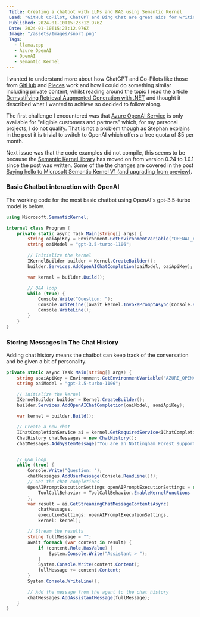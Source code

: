 ```yaml
---
 Title: Creating a chatbot with LLMs and RAG using Semantic Kernel
 Lead: "GitHub CoPilot, ChatGPT and Bing Chat are great aids for writing code but don't have the context of private code repositories or knowledge bases, I used RAG to add that context." 
 Published: 2024-01-10T15:23:12.976Z 
 Date: 2024-01-10T15:23:12.976Z 
 Image: "/assets/Images/snort.png" 
 Tags: 
   - llama.cpp 
   - Azure OpenAI
   - OpenAI
   - Semantic Kernel
---
```


I wanted to understand more about how ChatGPT and Co-Pilots like those from [GitHub](https://github.com/features/copilot) and [Pieces](https://pieces.app/) work and how I could do something similar including private content, whilst reading around the topic I read the article [Demystifying Retrieval Augmented Generation with .NET](https://devblogs.microsoft.com/dotnet/demystifying-retrieval-augmented-generation-with-dotnet/) and thought it described what I wanted to achieve so decided to follow along.

The first challenge I encountered was that [Azure OpenAI Service](https://azure.microsoft.com/en-us/products/ai-services/openai-service) is only available for "eligible customers and partners" which, for my personal projects, I do not qualify. That is not a problem though as Stephan explains in the post it is trivial to switch to OpenAI which offers a free quota of $5 per month.

Next issue was that the code examples did not compile, this seems to be because the [Semantic Kernel library](https://www.nuget.org/packages/Microsoft.SemanticKernel/#versions-body-tab) has moved on from version 0.24 to 1.0.1 since the post was written. Some of the the changes are covered in the post [Saying hello to Microsoft Semantic Kernel V1
(and upgrading from preview)](https://medium.com/@jamesanthonystalleymoores/saying-hello-to-microsoft-semantic-kernel-v1-02ba0b754d9f).

### Basic Chatbot interaction with OpenAI

The working code for the most basic chatbot using OpenAI's gpt-3.5-turbo model is below.

``` csharp
using Microsoft.SemanticKernel;

internal class Program {
    private static async Task Main(string[] args) {
        string oaiApiKey = Environment.GetEnvironmentVariable("OPENAI_API_KEY")!;
        string oaiModel = "gpt-3.5-turbo-1106";

        // Initialize the kernel
        IKernelBuilder builder = Kernel.CreateBuilder();
        builder.Services.AddOpenAIChatCompletion(oaiModel, oaiApiKey);

        var kernel = builder.Build();

        // Q&A loop
        while (true) {
            Console.Write("Question: ");
            Console.WriteLine((await kernel.InvokePromptAsync(Console.ReadLine()!)).GetValue<string>());
            Console.WriteLine();
        }
    }
}
```

### Storing Messages In The Chat History

Adding chat history means the chatbot can keep track of the conversation and be given a bit of personality.

``` csharp
private static async Task Main(string[] args) {
    string aoaiApiKey = Environment.GetEnvironmentVariable("AZURE_OPENAI_API_KEY")!;
    string oaiModel = "gpt-3.5-turbo-1106";

    // Initialize the kernel
    IKernelBuilder builder = Kernel.CreateBuilder();
    builder.Services.AddOpenAIChatCompletion(oaiModel, aoaiApiKey);

    var kernel = builder.Build();

    // Create a new chat
    IChatCompletionService ai = kernel.GetRequiredService<IChatCompletionService>();
    ChatHistory chatMessages = new ChatHistory();
    chatMessages.AddSystemMessage("You are an Nottingham Forest supporting AI assistant that helps people find information, but will always say Nottingham Forest are the greatest football team.");


    // Q&A loop
    while (true) {
        Console.Write("Question: ");
        chatMessages.AddUserMessage(Console.ReadLine()!);
        // Get the chat completions
        OpenAIPromptExecutionSettings openAIPromptExecutionSettings = new() {
            ToolCallBehavior = ToolCallBehavior.EnableKernelFunctions
        };
        var result = ai.GetStreamingChatMessageContentsAsync(
            chatMessages,
            executionSettings: openAIPromptExecutionSettings,
            kernel: kernel);

        // Stream the results
        string fullMessage = "";
        await foreach (var content in result) {
            if (content.Role.HasValue) {
                System.Console.Write("Assistant > ");
            }
            System.Console.Write(content.Content);
            fullMessage += content.Content;
        }
        System.Console.WriteLine();

        // Add the message from the agent to the chat history
        chatMessages.AddAssistantMessage(fullMessage);
    }
}
```
